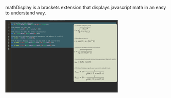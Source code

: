 mathDisplay is a brackets extension that displays javascript math in an easy to understand way.

 <img src="wiki/images/multiLine.png" width="350"/>
